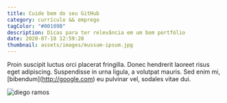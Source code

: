 ```yaml
---
title: Cuide bem do seu GitHub
category: currículo && emprego
tagColor: "#00109B"
description: Dicas para ter relevância em um bom portfólio
date: 2020-07-18 12:59:28
thumbnail: assets/images/mussum-ipsum.jpg
---
```

Proin suscipit luctus orci placerat fringilla. Donec hendrerit laoreet risus eget adipiscing. Suspendisse in urna ligula, a volutpat mauris. Sed enim mi, \[bibendum](http://google.com) eu pulvinar vel, sodales vitae dui.



![diego ramos](assets/images/diegoramos-ironhack-colorida_4.jpg "diego ramos")